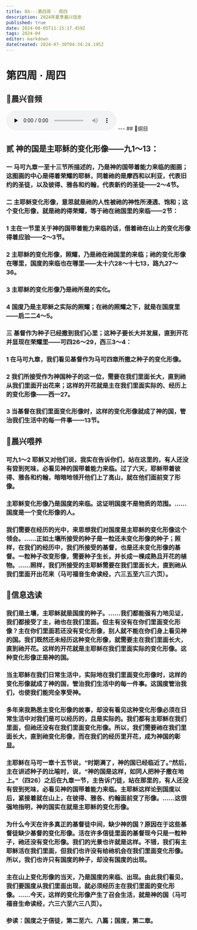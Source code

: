 ```yaml
---
title: 04---第四周 · 周四
description: 2024年夏季晨兴信息
published: true
date: 2024-08-05T11:15:17.459Z
tags: 2024-04
editor: markdown
dateCreated: 2024-07-30T04:34:24.195Z
---
```


# 第四周 · 周四
## 🎵晨兴音频
<audio id="audio" controls="" preload="none">
      <source id="mp3" src="/2024-04/week4/week4day4.mp3">
</audio>
---
## 📖纲目

## **贰**    **神的国是主耶稣的变化形像——九1～13：**

### 一    马可九章一至十三节所描述的，乃是神的国带着能力来临的图画；这图画的中心是得着荣耀的耶稣，同着祂的是摩西和以利亚，代表旧约的圣徒，以及彼得、雅各和约翰，代表新约的圣徒——2～4节。

### 二    主耶稣变化形像，意思就是祂的人性被祂的神性所浸透、饱和；这个变化形像，就是祂的得荣耀，等于祂在祂国里的来临——2节：

### 1    主在一节里关于神的国带着能力来临的话，借着祂在山上的变化形像得着应验——2～3节。

### 2    主耶稣的变化形像，照耀，乃是祂在祂国里的来临；祂的变化形像在哪里，国度的来临也在哪里——太十六28～十七13，路九27～36。

### 3    主耶稣的变化形像乃是祂所是的实化。

### 4    国度乃是主耶稣之实际的照耀；在祂的照耀之下，就是在国度里——启二二4～5。

### 三    基督作为种子已经撒到我们心里；这种子要长大并发展，直到开花并显现在荣耀里——可四26～29，西三3～4：

### 1    在马可九章，我们看见基督作为马可四章所撒之种子的变化形像。

### 2    我们所接受作为神国种子的这一位，需要在我们里面长大，直到祂从我们里面开出花来；这样的开花就是主在我们里面实际的、经历上的变化形像——西一27。

### 3    当基督在我们里面变化形像时，这样的变化形像就成了神的国，管治我们生活中的每一件事——13节。

## 📖晨兴喂养

### 可九1～2    耶稣又对他们说，我实在告诉你们，站在这里的，有人还没有尝到死味，必看见神的国带着能力来临。过了六天，耶稣带着彼得、雅各和约翰，暗暗地领开他们上了高山，就在他们面前变了形像。

### 主耶稣变化形像乃是国度的来临。这证明国度不是物质的范围。……国度是一个变化形像的人。

### 我们需要在经历的光中，来思想我们对国度是主耶稣的变化形像这个领会。……正如土壤所接受的种子是一粒还未变化形像的种子；照样，在我们的经历中，我们所接受的基督，也是还未变化形像的基督。一粒种子改变形像，需要种子生长，并长成一棵成熟且开花的植物。……照样，我们所接受的主耶稣需要在我们里面长大，直到祂从我们里面开出花来（马可福音生命读经，六三五至六三六页）。

## 📖信息选读

### 我们是土壤，主耶稣就是国度的种子。……我们都能强有力地见证，我们都接受了主，祂也在我们里面。但主有没有在你们里面变化形像？主在你们里面若还没有变化形像，别人就不能在你们身上看见神的国。我们既然还未经历这种变化形像，就需要主在我们里面长大，直到祂开花。这样的开花就是主耶稣在我们里面实际的变化形像。这种变化形像正是神的国。

### 当主耶稣在我们日常生活中，实际地在我们里面变化形像时，这样的变化形像就成了神的国，管治我们生活中的每一件事。这国度管治我们，也使我们能完全享受神。

### 多年来我熟悉主变化形像的故事，却没有看见这种变化形像必须在日常生活中对我们是可以经历的，且是实际的。我们都有主耶稣在我们里面，但祂还没有在我们里面变化形像。所以，我们需要祂在我们里面长大，直到祂变化形像，而在我们的经历里开花，成为神国的彰显。

### 主耶稣在马可一章十五节说，“时期满了，神的国已经临近了。”然后，主在讲述种子的比喻时，说，“神的国是这样，如同人把种子撒在地上。”（四26）之后在九章一节，主告诉门徒，站在那里的，有人还没有尝到死味，必看见神的国带着能力来临。主耶稣这样论到国度以后，紧接着就在山上，在彼得、雅各、约翰面前变了形像。……这很强地指明，神的国实在就是主耶稣的变化形像。

### 为什么今天在许多真正的基督徒中间，缺少神的国？原因在于这些基督徒缺少基督的变化形像。活在许多信徒里面的基督现今只是一粒种子，祂还没有变化形像。我们的光景也许就是这样。不错，我们有主耶稣活在我们里面，但我们也许没有给祂机会在我们里面变化形像。所以，我们也许只有国度的种子，却没有国度的出现。

### 主在山上变化形像的当天，乃是国度的来临、出现。由此我们看见，我们要国度从我们里面出现，就必须经历主在我们里面的变化形像。……今天，这样的变化形像产生了召会生活，就是神的国（马可福音生命读经，六三六至六三八页）。

### 参读：国度之于信徒，第二至六、八篇；国度，第二章。
<!-- Google tag (gtag.js) -->
<script async src="https://www.googletagmanager.com/gtag/js?id=G-1P8709Z16T"></script>
<script>
  window.dataLayer = window.dataLayer || [];
  function gtag(){dataLayer.push(arguments);}
  gtag('js', new Date());

  gtag('config', 'G-1P8709Z16T');
</script>
